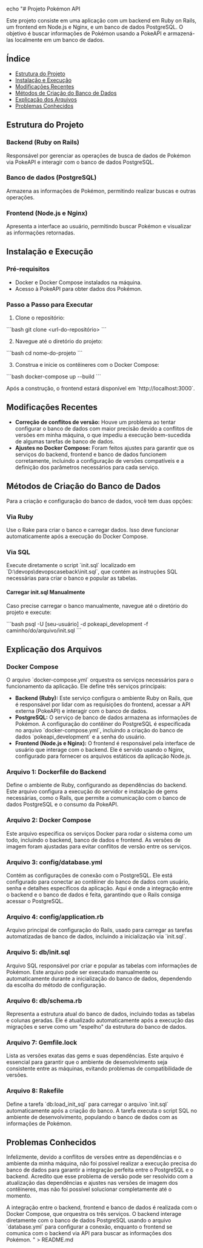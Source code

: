 echo "# Projeto Pokémon API

Este projeto consiste em uma aplicação com um backend em Ruby on Rails, um frontend em Node.js e Nginx, e um banco de dados PostgreSQL. O objetivo é buscar informações de Pokémon usando a PokeAPI e armazená-las localmente em um banco de dados.

## Índice
- [Estrutura do Projeto](#estrutura-do-projeto)
- [Instalação e Execução](#instalação-e-execução)
- [Modificações Recentes](#modificações-recentes)
- [Métodos de Criação do Banco de Dados](#métodos-de-criação-do-banco-de-dados)
- [Explicação dos Arquivos](#explicação-dos-arquivos)
- [Problemas Conhecidos](#problemas-conhecidos)

## Estrutura do Projeto
### Backend (Ruby on Rails)
Responsável por gerenciar as operações de busca de dados de Pokémon via PokeAPI e interagir com o banco de dados PostgreSQL.

### Banco de dados (PostgreSQL)
Armazena as informações de Pokémon, permitindo realizar buscas e outras operações.

### Frontend (Node.js e Nginx)
Apresenta a interface ao usuário, permitindo buscar Pokémon e visualizar as informações retornadas.

## Instalação e Execução

### Pré-requisitos
- Docker e Docker Compose instalados na máquina.
- Acesso à PokeAPI para obter dados dos Pokémon.

### Passo a Passo para Executar
1. Clone o repositório:

\`\`\`bash
git clone <url-do-repositório>
\`\`\`

2. Navegue até o diretório do projeto:

\`\`\`bash
cd nome-do-projeto
\`\`\`

3. Construa e inicie os contêineres com o Docker Compose:

\`\`\`bash
docker-compose up --build
\`\`\`

Após a construção, o frontend estará disponível em \`http://localhost:3000\`.

## Modificações Recentes
- **Correção de conflitos de versão:** Houve um problema ao tentar configurar o banco de dados com maior precisão devido a conflitos de versões em minha máquina, o que impediu a execução bem-sucedida de algumas tarefas de banco de dados.
- **Ajustes no Docker Compose:** Foram feitos ajustes para garantir que os serviços do backend, frontend e banco de dados funcionem corretamente, incluindo a configuração de versões compatíveis e a definição dos parâmetros necessários para cada serviço.

## Métodos de Criação do Banco de Dados
Para a criação e configuração do banco de dados, você tem duas opções:

### Via Ruby
Use o Rake para criar o banco e carregar dados. Isso deve funcionar automaticamente após a execução do Docker Compose.

### Via SQL
Execute diretamente o script \`init.sql\` localizado em \`D:\\devops\\devopscaseback\\init.sql\`, que contém as instruções SQL necessárias para criar o banco e popular as tabelas.

#### Carregar init.sql Manualmente
Caso precise carregar o banco manualmente, navegue até o diretório do projeto e execute:

\`\`\`bash
psql -U [seu-usuário] -d pokeapi_development -f caminho/do/arquivo/init.sql
\`\`\`

## Explicação dos Arquivos

### Docker Compose
O arquivo \`docker-compose.yml\` orquestra os serviços necessários para o funcionamento da aplicação. Ele define três serviços principais:
- **Backend (Ruby):** Este serviço configura o ambiente Ruby on Rails, que é responsável por lidar com as requisições do frontend, acessar a API externa (PokeAPI) e interagir com o banco de dados.
- **PostgreSQL:** O serviço de banco de dados armazena as informações de Pokémon. A configuração do contêiner do PostgreSQL é especificada no arquivo \`docker-compose.yml\`, incluindo a criação do banco de dados \`pokeapi_development\` e a senha do usuário.
- **Frontend (Node.js e Nginx):** O frontend é responsável pela interface de usuário que interage com o backend. Ele é servido usando o Nginx, configurado para fornecer os arquivos estáticos da aplicação Node.js.

### Arquivo 1: Dockerfile do Backend
Define o ambiente de Ruby, configurando as dependências do backend. Este arquivo configura a execução do servidor e instalação de gems necessárias, como o Rails, que permite a comunicação com o banco de dados PostgreSQL e o consumo da PokeAPI.

### Arquivo 2: Docker Compose
Este arquivo especifica os serviços Docker para rodar o sistema como um todo, incluindo o backend, banco de dados e frontend. As versões de imagem foram ajustadas para evitar conflitos de versão entre os serviços.

### Arquivo 3: config/database.yml
Contém as configurações de conexão com o PostgreSQL. Ele está configurado para conectar ao contêiner do banco de dados com usuário, senha e detalhes específicos da aplicação. Aqui é onde a integração entre o backend e o banco de dados é feita, garantindo que o Rails consiga acessar o PostgreSQL.

### Arquivo 4: config/application.rb
Arquivo principal de configuração do Rails, usado para carregar as tarefas automatizadas de banco de dados, incluindo a inicialização via \`init.sql\`.

### Arquivo 5: db/init.sql
Arquivo SQL responsável por criar e popular as tabelas com informações de Pokémon. Este arquivo pode ser executado manualmente ou automaticamente durante a inicialização do banco de dados, dependendo da escolha do método de configuração.

### Arquivo 6: db/schema.rb
Representa a estrutura atual do banco de dados, incluindo todas as tabelas e colunas geradas. Ele é atualizado automaticamente após a execução das migrações e serve como um "espelho" da estrutura do banco de dados.

### Arquivo 7: Gemfile.lock
Lista as versões exatas das gems e suas dependências. Este arquivo é essencial para garantir que o ambiente de desenvolvimento seja consistente entre as máquinas, evitando problemas de compatibilidade de versões.

### Arquivo 8: Rakefile
Define a tarefa \`db:load_init_sql\` para carregar o arquivo \`init.sql\` automaticamente após a criação do banco. A tarefa executa o script SQL no ambiente de desenvolvimento, populando o banco de dados com as informações de Pokémon.

## Problemas Conhecidos
Infelizmente, devido a conflitos de versões entre as dependências e o ambiente da minha máquina, não foi possível realizar a execução precisa do banco de dados para garantir a integração perfeita entre o PostgreSQL e o backend. Acredito que esse problema de versão pode ser resolvido com a atualização das dependências e ajustes nas versões de imagem dos contêineres, mas não foi possível solucionar completamente até o momento.

A integração entre o backend, frontend e banco de dados é realizada com o Docker Compose, que orquestra os três serviços. O backend interage diretamente com o banco de dados PostgreSQL usando o arquivo \`database.yml\` para configurar a conexão, enquanto o frontend se comunica com o backend via API para buscar as informações dos Pokémon.
" > README.md
